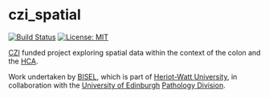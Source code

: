 # czi_spatial

[![Build Status](https://travis-ci.com/Comparative-Pathology/czi_spatial.svg?branch=master)](https://travis-ci.com/Comparative-Pathology/czi_spatial) [![License: MIT](https://img.shields.io/badge/License-MIT-yellow.svg)](https://opensource.org/licenses/MIT)

[CZI](https://www.chanzuckerberg.com/) funded project exploring spatial data within the context of the colon and the [HCA](https://www.humancellatlas.org/).

Work undertaken by [BISEL](http://www.macs.hw.ac.uk/bisel), which is part of [Heriot-Watt University](http://www.hw.ac.uk), in collaboration with the [University of Edinburgh](http://www.ed.ac.uk) [Pathology Division](https://www.ed.ac.uk/pathology/).
